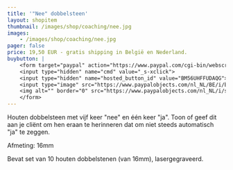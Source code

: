 ```yaml
---
title: '"Nee" dobbelsteen'
layout: shopitem
thumbnail: /images/shop/coaching/nee.jpg
images:
    - /images/shop/coaching/nee.jpg
pager: false
price: 19,50 EUR - gratis shipping in België en Nederland.
buybutton: |
    <form target="paypal" action="https://www.paypal.com/cgi-bin/webscr" method="post">
    <input type="hidden" name="cmd" value="_s-xclick">
    <input type="hidden" name="hosted_button_id" value="BM56UHFFUDAQG">
    <input type="image" src="https://www.paypalobjects.com/nl_NL/BE/i/btn/btn_cart_LG.gif" border="0" name="submit" alt="PayPal, de veilige en complete manier van online betalen.">
    <img alt="" border="0" src="https://www.paypalobjects.com/nl_NL/i/scr/pixel.gif" width="1" height="1">
    </form>
---
```


Houten dobbelsteen met vijf keer "nee" en één keer "ja". Toon of geef dit aan je cliënt om hen eraan te herinneren dat om niet steeds automatisch "ja" te zeggen.

Afmeting: 16mm

Bevat set van 10 houten dobbelstenen (van 16mm), lasergegraveerd.
